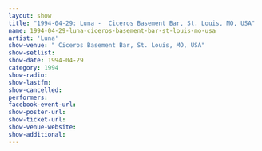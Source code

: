 ```yaml
---
layout: show
title: "1994-04-29: Luna -  Ciceros Basement Bar, St. Louis, MO, USA"
name: 1994-04-29-luna-ciceros-basement-bar-st-louis-mo-usa
artist: 'Luna'
show-venue: " Ciceros Basement Bar, St. Louis, MO, USA"
show-setlist: 
show-date: 1994-04-29
category: 1994
show-radio: 
show-lastfm: 
show-cancelled: 
performers: 
facebook-event-url: 
show-poster-url: 
show-ticket-url: 
show-venue-website: 
show-additional: 
---
```


